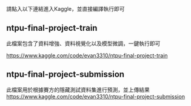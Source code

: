 
請點入以下連結進入Kaggle，並直接編譯執行即可

## ntpu-final-project-train
此檔案包含了資料增強、資料視覺化以及模型微調，一鍵執行即可

https://www.kaggle.com/code/evan3310/ntpu-final-project-train

## ntpu-final-project-submission
此檔案用於根據賽方的隱藏測試資料集進行預測，並上傳結果
https://www.kaggle.com/code/evan3310/ntpu-final-project-submission
